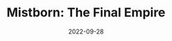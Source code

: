 ---
date: 2022-09-28
dateYear: 2022
isbn: 9780765360960
title: "Mistborn: The Final Empire"
bookSeries: Mistborn Saga
description: "For a thousand years the ash fell and no flowers bloomed. For a thousand years the Skaa slaved in misery and lived in fear. For a thousand years the Lord Ruler, the 'Sliver of Infinity,' reigned with absolute power and ultimate terror, divinely invincible. Then, when hope was so long lost that not even its memory remained, a terribly scarred, heart-broken half-Skaa rediscovered it in the depths of the Lord Ruler's most hellish prison. Kelsier 'snapped' and found in himself the powers of a Mistborn. A brilliant thief and natural leader, he turned his talents to the ultimate caper, with the Lord Ruler himself as the mark. Kelsier recruited the underworld's elite, the smartest and most trustworthy allomancers, each of whom shares one of his many powers, and all of whom relish a high-stakes challenge. Only then does he reveal his ultimate dream, not just the greatest heist in history, but the downfall of the divine despot. But even with the best criminal crew ever assembled, Kel's plan looks more like the ultimate long shot, until luck brings a ragged girl named Vin into his life. Like him, she's a half-Skaa orphan, but she's lived a much harsher life. Vin has learned to expect betrayal from everyone she meets, and gotten it. She will have to learn to trust, if Kel is to help her master powers of which she never dreamed. This saga dares to ask a simple question: What if the hero of prophecy fails?"
cover: cover-mistborn.jpg
coverGoogle: https://books.google.com/books/content?id=q0pF7ly_vTEC&printsec=frontcover&img=1&zoom=1&edge=curl&source=gbs_api
pageCount: 676
authors: Brandon Sanderson
publishers: Macmillan
published: 2008-06-03
publishedYear: 2008
shelves: 
- fiction
- fantasy
---